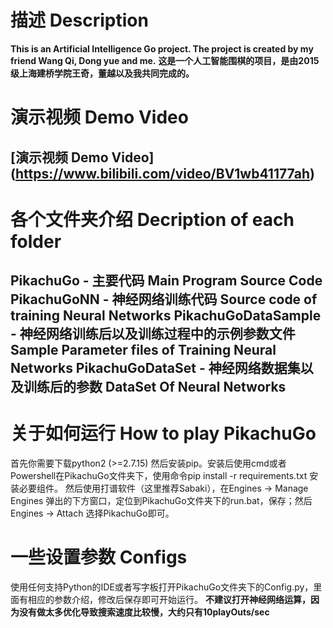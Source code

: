 # 描述 Description
**This is an Artificial Intelligence Go project. The project is created by my friend Wang Qi, Dong yue and me.**
**这是一个人工智能围棋的项目，是由2015级上海建桥学院王奇，董越以及我共同完成的。**
# 演示视频 Demo Video
[演示视频 Demo Video] (https://www.bilibili.com/video/BV1wb41177ah)
---
# 各个文件夹介绍 Decription of each folder
PikachuGo - 主要代码 Main Program Source Code
PikachuGoNN - 神经网络训练代码 Source code of training Neural Networks
PikachuGoDataSample - 神经网络训练后以及训练过程中的示例参数文件 Sample Parameter files of Training Neural Networks
PikachuGoDataSet - 神经网络数据集以及训练后的参数 DataSet Of Neural Networks
---
# 关于如何运行 How to play PikachuGo
首先你需要下载python2 (>=2.7.15) 然后安装pip。安装后使用cmd或者Powershell在PikachuGo文件夹下，使用命令pip install -r requirements.txt 安装必要组件。
然后使用打谱软件（这里推荐Sabaki），在Engines -> Manage Engines 弹出的下方窗口，定位到PikachuGo文件夹下的run.bat，保存；然后Engines -> Attach 选择PikachuGo即可。

# 一些设置参数 Configs
使用任何支持Python的IDE或者写字板打开PikachuGo文件夹下的Config.py，里面有相应的参数介绍，修改后保存即可开始运行。
**不建议打开神经网络运算，因为没有做太多优化导致搜索速度比较慢，大约只有10playOuts/sec**




